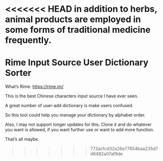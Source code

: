 <<<<<<< HEAD
in addition to herbs, animal products are employed in some forms of traditional medicine frequently.
=======
# Rime Input Source User Dictionary Sorter

What’s Rime: https://rime.im/

This is the best Chinese characters input source I have ever seen.

A great number of user-add dictionary is make users confused. 

So this tool could help you manage your dictionary by alphabet order.

Also, I may not support longer updates for this. Clone it and do whatever you want is allowed, if you want further use or want to add more function.

That’s all maybe.
>>>>>>> 772acfcd32a26e77854baa235d7d8482a07af9de
